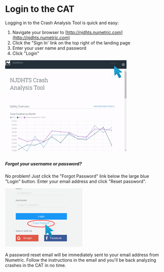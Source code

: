 # Login to the CAT

Logging in to the Crash Analysis Tool is quick and easy:

1. Navigate your browser to [http://njdhts.numetric.com](http://njdhts.numetric.com)
2. Click the "Sign In' link on the top right of the landing page
3. Enter your user name and password
4. Click "Login"

![](/assets/ezgif.com-optimize%284%29.gif)

##### Forgot your username or password?

No problem! Just click the "Forgot Password" link below the large blue "Login" button. Enter your email address and click "Reset password".

![](/assets/forgot_password4.png)

A password reset email will be immediately sent to your email address from Numetric. Follow the instructions in the email and you'll be back analyzing crashes in the CAT in no time.

